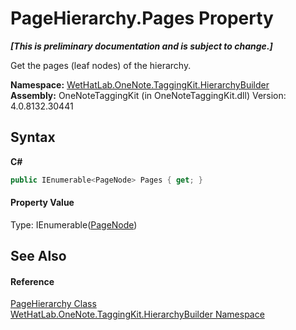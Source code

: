 # PageHierarchy.Pages Property 
 _**\[This is preliminary documentation and is subject to change.\]**_

Get the pages (leaf nodes) of the hierarchy.

**Namespace:**&nbsp;<a href="886a8d6b-3c89-17b1-a6bd-f04dfde95aba.md">WetHatLab.OneNote.TaggingKit.HierarchyBuilder</a><br />**Assembly:**&nbsp;OneNoteTaggingKit (in OneNoteTaggingKit.dll) Version: 4.0.8132.30441

## Syntax

**C#**<br />
``` C#
public IEnumerable<PageNode> Pages { get; }
```


#### Property Value
Type: IEnumerable(<a href="0d8ed3e9-a495-7ffc-8e7a-1b49391c2657.md">PageNode</a>)

## See Also


#### Reference
<a href="be4597ec-efdc-59c8-8477-7519318b8602.md">PageHierarchy Class</a><br /><a href="886a8d6b-3c89-17b1-a6bd-f04dfde95aba.md">WetHatLab.OneNote.TaggingKit.HierarchyBuilder Namespace</a><br />